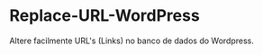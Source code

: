 Replace-URL-WordPress
=====================

Altere facilmente URL's (Links) no banco de dados do Wordpress.
